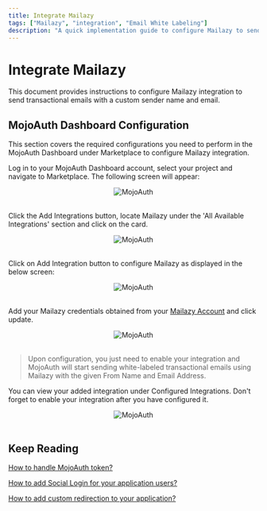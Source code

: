 ```yaml
---
title: Integrate Mailazy
tags: ["Mailazy", "integration", "Email White Labeling"]
description: "A quick implementation guide to configure Mailazy to send transactional email to your application users with custom sender name and email."
---
```


# Integrate Mailazy

This document provides instructions to configure Mailazy integration to send transactional emails with a custom sender name and email.

## MojoAuth Dashboard Configuration

This section covers the required configurations you need to perform in the MojoAuth Dashboard under Marketplace to configure Mailazy integration.

Log in to your MojoAuth Dashboard account, select your project and navigate to Marketplace.
The following screen will appear:

<div style="text-align:center">
  <img src="/images/marketplace.png" alt="MojoAuth" />
</div>
<br/>

Click the Add Integrations button, locate Mailazy under the 'All Available Integrations' section and click on the card.

<div style="text-align:center">
  <img src="/images/available-integrations.png" alt="MojoAuth" />
</div>
<br/>

Click on Add Integration button to configure Mailazy as displayed in the below screen:

<div style="text-align:center">
  <img src="/images/mailazy.png" alt="MojoAuth" />
</div>
<br/>

Add your Mailazy credentials obtained from your [Mailazy Account](https://app.mailazy.com) and click update.

<div style="text-align:center">
  <img src="/images/mailazy-credentials.png" alt="MojoAuth" />
</div>
<br/>

<!-- > Note: Your account email id is prefilled here and you cannot change it. It will send an OTP to your email address and also, it automatically creates a Mailazy account if it does not exist for the given email address.

Enter the OTP received on your email id and click the Verify button.

<div style="text-align:center">
  <img src="/images/verify-otp.png" alt="MojoAuth" />
</div>
<br/>

The following screen will appear upon email id verification:

<div style="text-align:center">
  <img src="/images/add-domain.png" alt="MojoAuth" />
</div>
<br/>

Enter your Domain Name and click the Add Domain button. The following screen will appear with CNAME key and value.

<div style="text-align:center">
  <img src="/images/verify-domain.png" alt="MojoAuth" />
</div>
<br/>

Copy the CNAME records and update them on your Domain.

> Sometimes, it might take up to 24 hours to reflect the DNS changes. If verification fails, you should wait and verify later.

Click the Verify button to verify your Domain.


<div style="text-align:center">
  <img src="/images/access-keys.png" alt="MojoAuth" />
</div>
<br/>

Add your From Name and From Email, which you want to use to send Emails from Mailazy and click update.

<div style="text-align:center">
  <img src="/images/mail-name-update.png" alt="MojoAuth" />
</div>
<br/> -->

> Upon configuration, you just need to enable your integration and MojoAuth will start sending white-labeled transactional emails using Mailazy with the given From Name and Email Address.

You can view your added integration under Configured Integrations. Don't forget to enable your integration after you have configured it.

<div style="text-align:center">
  <img src="/images/configured.png" alt="MojoAuth" />
</div>
<br/>

## Keep Reading

[How to handle MojoAuth token?](/howto/handle-jwt-token/)

[How to add Social Login for your application users?](/howto/social-login/)

[How to add custom redirection to your application?](/configurations/redirection/)
